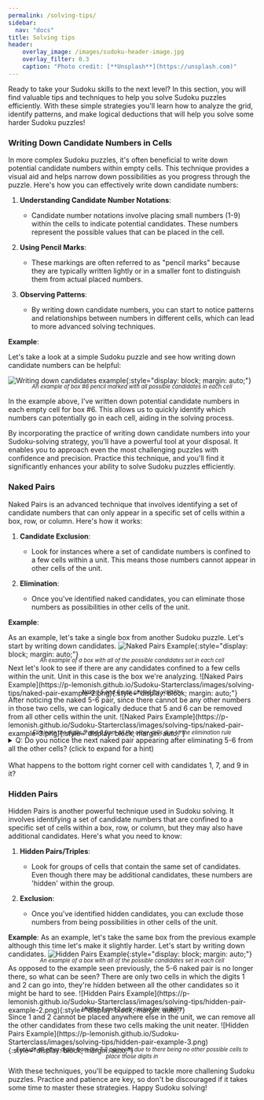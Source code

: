 ```yaml
---
permalink: /solving-tips/
sidebar:
  nav: "docs"
title: Solving tips
header:
    overlay_image: /images/sudoku-header-image.jpg
    overlay_filter: 0.3
    caption: "Photo credit: [**Unsplash**](https://unsplash.com)"
---
```

Ready to take your Sudoku skills to the next level? In this section, you will find valuable tips and techniques to help you solve Sudoku puzzles efficiently. With these simple strategies you'll learn how to analyze the grid, identify patterns, and make logical deductions that will help you solve some harder Sudoku puzzles!

### Writing Down Candidate Numbers in Cells

In more complex Sudoku puzzles, it's often beneficial to write down potential candidate numbers within empty cells. This technique provides a visual aid and helps narrow down possibilities as you progress through the puzzle. Here's how you can effectively write down candidate numbers:

1. **Understanding Candidate Number Notations**:
   - Candidate number notations involve placing small numbers (1-9) within the cells to indicate potential candidates. These numbers represent the possible values that can be placed in the cell.

2. **Using Pencil Marks**:
   - These markings are often referred to as "pencil marks" because they are typically written lightly or in a smaller font to distinguish them from actual placed numbers.

3. **Observing Patterns**:
   - By writing down candidate numbers, you can start to notice patterns and relationships between numbers in different cells, which can lead to more advanced solving techniques.

**Example**:

Let's take a look at a simple Sudoku puzzle and see how writing down candidate numbers can be helpful:

![Writing down candidates example](https://p-lemonish.github.io/Sudoku-Starterclass/images/solving-tips/writing-down-candidates.png){:style="display: block; margin: auto;"}
<div style="text-align: center; font-style: italic; font-size: 0.8em; margin-top: -1.5em">
    An example of box #6 pencil marked with all possible candidates in each cell
</div>

In the example above, I've written down potential candidate numbers in each empty cell for box #6. This allows us to quickly identify which numbers can potentially go in each cell, aiding in the solving process.

By incorporating the practice of writing down candidate numbers into your Sudoku-solving strategy, you'll have a powerful tool at your disposal. It enables you to approach even the most challenging puzzles with confidence and precision. Practice this technique, and you'll find it significantly enhances your ability to solve Sudoku puzzles efficiently.

### Naked Pairs
Naked Pairs is an advanced technique that involves identifying a set of candidate numbers that can only appear in a specific set of cells within a box, row, or column. Here's how it works:

1. **Candidate Exclusion**:
   - Look for instances where a set of candidate numbers is confined to a few cells within a unit. This means those numbers cannot appear in other cells of the unit.

2. **Elimination**:
   - Once you've identified naked candidates, you can eliminate those numbers as possibilities in other cells of the unit.

**Example**:

As an example, let's take a single box from another Sudoku puzzle. Let's start by writing down candidates.
![Naked Pairs Example](https://p-lemonish.github.io/Sudoku-Starterclass/images/solving-tips/naked-pair-example-1.png){:style="display: block; margin: auto;"}
<div style="text-align: center; font-style: italic; font-size: 0.8em; margin-top: -1.5em">
    An example of a box with all of the possible candidates set in each cell
</div>
Next let's look to see if there are any candidates confined to a few cells within the unit. Unit in this case is the box we're analyzing.
![Naked Pairs Example](https://p-lemonish.github.io/Sudoku-Starterclass/images/solving-tips/naked-pair-example-2.png){:style="display: block; margin: auto;"}
<div style="text-align: center; font-style: italic; font-size: 0.8em; margin-top: -1.5em">
    Naked 5 and 6 pair circled for visibility
</div>
After noticing the naked 5-6 pair, since there cannot be any other numbers in those two cells, we can logically deduce that 5 and 6 can be removed from all other cells within the unit.
![Naked Pairs Example](https://p-lemonish.github.io/Sudoku-Starterclass/images/solving-tips/naked-pair-example-3.png){:style="display: block; margin: auto;"}
<div style="text-align: center; font-style: italic; font-size: 0.8em; margin-top: -1.5em">
    Eliminate the digits 5 and 6 from all the other cells due to the elimination rule
</div>
<details>
<b>A: There is a 1-2 naked pair that appeared in the top left corner!</b>
<summary>
Q: Do you notice the next naked pair appearing after eliminating 5-6 from all the other cells? (click to expand for a hint)
</summary>
</details>
<br>
What happens to the bottom right corner cell with candidates 1, 7, and 9 in it?

### Hidden Pairs
Hidden Pairs is another powerful technique used in Sudoku solving. It involves identifying a set of candidate numbers that are confined to a specific set of cells within a box, row, or column, but they may also have additional candidates. Here's what you need to know:

1. **Hidden Pairs/Triples**:
   - Look for groups of cells that contain the same set of candidates. Even though there may be additional candidates, these numbers are 'hidden' within the group.

2. **Exclusion**:
   - Once you've identified hidden candidates, you can exclude those numbers from being possibilities in other cells of the unit.

**Example**:
As an example, let's take the same box from the previous example although this time let's make it slightly harder. Let's start by writing down candidates.
![Hidden Pairs Example](https://p-lemonish.github.io/Sudoku-Starterclass/images/solving-tips/hidden-pair-example-1.png){:style="display: block; margin: auto;"}
<div style="text-align: center; font-style: italic; font-size: 0.8em; margin-top: -1.5em">
    An example of a box with all of the possible candidates set in each cell
</div>
As opposed to the example seen previously, the 5-6 naked pair is no longer there, so what can be seen? There are only two cells in which the digits 1 and 2 can go into, they're hidden between all the other candidates so it might be hard to see.
![Hidden Pairs Example](https://p-lemonish.github.io/Sudoku-Starterclass/images/solving-tips/hidden-pair-example-2.png){:style="display: block; margin: auto;"}
<div style="text-align: center; font-style: italic; font-size: 0.8em; margin-top: -1.5em">
    Hidden 1 and 2 pair circled for visibility
</div>
Since 1 and 2 cannot be placed anywhere else in the unit, we can remove all the other candidates from these two cells making the unit neater.
![Hidden Pairs Example](https://p-lemonish.github.io/Sudoku-Starterclass/images/solving-tips/hidden-pair-example-3.png){:style="display: block; margin: auto;"}
<div style="text-align: center; font-style: italic; font-size: 0.8em; margin-top: -1.5em">
    Exclude all other digits from the 1-2 pair cells due to there being no other possible cells to place those digits in
</div>

With these techniques, you'll be equipped to tackle more challening Sudoku puzzles. Practice and patience are key, so don't be discouraged if it takes some time to master these strategies. Happy Sudoku solving!
